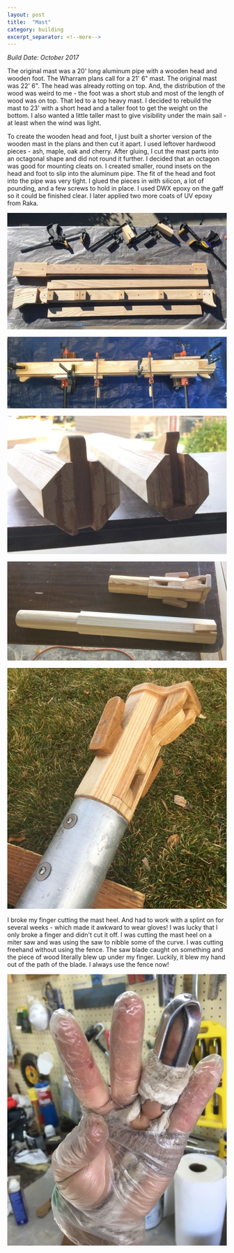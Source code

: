 ```yaml
---
layout: post
title:  "Mast"
category: building
excerpt_separator: <!--more-->
---
```


*Build Date: October 2017*

The original mast was a 20' long aluminum pipe with a wooden head and wooden foot. The Wharram plans call for a 21' 6" mast. The original mast was 22' 6". The head was already rotting on top. And, the distribution of the wood was weird to me - the foot was a short stub and most of the length of wood was on top. That led to a top heavy mast. I decided to rebuild the mast to 23' with a short head and a taller foot to get the weight on the bottom. I also wanted a little taller mast to give visibility under the main sail - at least when the wind was light.

<!--more-->

To create the wooden head and foot, I just built a shorter version of the wooden mast in the plans and then cut it apart. I used leftover hardwood pieces - ash, maple, oak and cherry. After gluing, I cut the mast parts into an octagonal shape and did not round it further. I decided that an octagon was good for mounting cleats on. I created smaller, round insets on the head and foot to slip into the aluminum pipe. The fit of the head and foot into the pipe was very tight. I glued the pieces in with silicon, a lot of pounding, and a few screws to hold in place. I used DWX epoxy on the gaff so it could be finished clear. I later applied two more coats of UV epoxy from Raka.

![Mast Assembly](/assets/images/mastassembly.jpg)

![Mast Gluing](/assets/images/mastgluing.jpg)

![Octagonal](/assets/images/mastoctagon.jpg)

![Mast Pieces](/assets/images/mastpieces.jpg)

![Masthead In Place](/assets/images/masthead.jpg)

I broke my finger cutting the mast heel. And had to work with a splint on for several weeks - which made it awkward to wear gloves! I was lucky that I only broke a finger and didn't cut it off. I was cutting the mast heel on a miter saw and was using the saw to nibble some of the curve. I was cutting freehand without using the fence. The saw blade caught on something and the piece of wood literally blew up under my finger. Luckily, it blew my hand out of the path of the blade. I always use the fence now!

![Broken Finger](/assets/images/brokenfinger.jpg)
